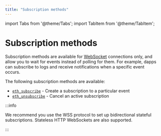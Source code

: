 ```yaml
---
title: "Subscription methods"
---
```


import Tabs from '@theme/Tabs';
import TabItem from '@theme/TabItem';

# Subscription methods

Subscription methods are available for [WebSocket](../../../../concepts/websockets.md) connections only, and allow you to wait for events instead of polling for them. For example, dapps can subscribe to logs and receive notifications when a specific event occurs.

The following subscription methods are available:

- [`eth_subscribe`](eth_subscribe.mdx) - Create a subscription to a particular event
- [`eth_unsubscribe`](eth_unsubscribe.mdx) - Cancel an active subscription

:::info

We recommend you use the WSS protocol to set up bidirectional stateful subscriptions. Stateless HTTP WebSockets are also
supported.

:::
